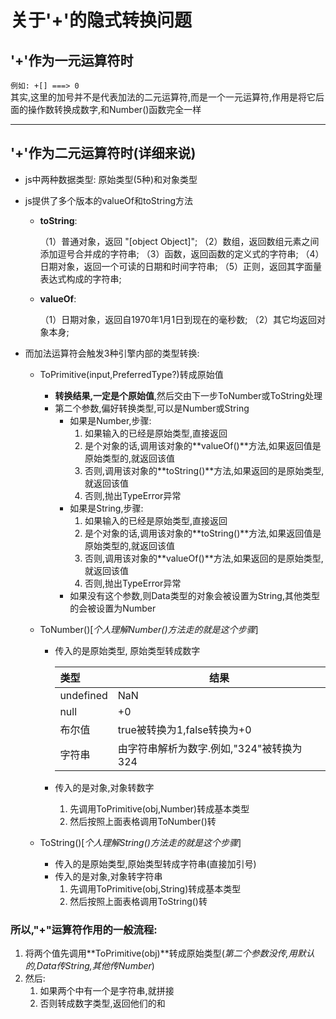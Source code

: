 # 关于'+'的隐式转换问题

## '+'作为一元运算符时
`例如: +[] ===> 0`  
	其实,这里的加号并不是代表加法的二元运算符,而是一个一元运算符,作用是将它后面的操作数转换成数字,和Number()函数完全一样

-------
## '+'作为二元运算符时(详细来说)
- js中两种数据类型: 原始类型(5种)和对象类型
- js提供了多个版本的valueOf和toString方法
	- **toString**:
		
		（1）普通对象，返回 "[object Object]";
		（2）数组，返回数组元素之间添加逗号合并成的字符串;
		（3）函数，返回函数的定义式的字符串;
		（4）日期对象，返回一个可读的日期和时间字符串;
		（5）正则，返回其字面量表达式构成的字符串;
	- **valueOf**:
	
		（1）日期对象，返回自1970年1月1日到现在的毫秒数;
		（2）其它均返回对象本身;

- 而加法运算符会触发3种引擎内部的类型转换: 
	- ToPrimitive(input,PreferredType?)转成原始值
		- **转换结果,一定是个原始值**,然后交由下一步ToNumber或ToString处理
		- 第二个参数,偏好转换类型,可以是Number或String
			- 如果是Number,步骤: 
				1. 如果输入的已经是原始类型,直接返回
				2. 是个对象的话,调用该对象的**valueOf()**方法,如果返回值是原始类型的,就返回该值
				3. 否则,调用该对象的**toString()**方法,如果返回的是原始类型,就返回该值
				4. 否则,抛出TypeError异常
			- 如果是String,步骤: 
				1. 如果输入的已经是原始类型,直接返回
				2. 是个对象的话,调用该对象的**toString()**方法,如果返回值是原始类型的,就返回该值
				3. 否则,调用该对象的**valueOf()**方法,如果返回的是原始类型,就返回该值
				4. 否则,抛出TypeError异常
			- 如果没有这个参数,则Data类型的对象会被设置为String,其他类型的会被设置为Number
	- ToNumber()[*个人理解Number()方法走的就是这个步骤*]
		- 传入的是原始类型, 原始类型转成数字
	
			|类型|结果|
			|:---|----|
			|undefined|	NaN|
			|null|	+0|
			|布尔值	|true被转换为1,false转换为+0|
			|字符串	|由字符串解析为数字.例如,"324"被转换为324|
		
		- 传入的是对象,对象转数字
			1. 先调用ToPrimitive(obj,Number)转成基本类型
			2. 然后按照上面表格调用ToNumber()转
		
	- ToString()[*个人理解String()方法走的就是这个步骤*]
		- 传入的是原始类型,原始类型转成字符串(直接加引号)
		- 传入的是对象,对象转字符串
			1. 先调用ToPrimitive(obj,String)转成基本类型
			2. 然后按照上面表格调用ToString()转
		


### 所以,"+"运算符作用的一般流程: 
1. 将两个值先调用**ToPrimitive(obj)**转成原始类型(*第二个参数没传,用默认的,Data传String,其他传Number*)
2. 然后:
	1. 如果两个中有一个是字符串,就拼接
	2. 否则转成数字类型,返回他们的和
	